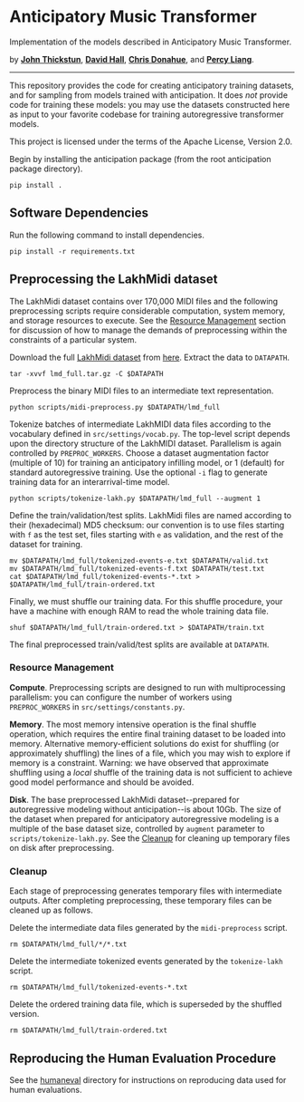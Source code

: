 # Anticipatory Music Transformer

Implementation of the models described in Anticipatory Music Transformer.

by [__John Thickstun__](https://johnthickstun.com/), [__David Hall__](http://dlwh.org/), [__Chris Donahue__](https://chrisdonahue.com/), and [__Percy Liang__](https://cs.stanford.edu/~pliang/).

-------------------------------------------------------------------------------------

This repository provides the code for creating anticipatory training datasets, and for sampling from models trained with anticipation. It does _not_ provide code for training these models: you may use the datasets constructed here as input to your favorite codebase for training autoregressive transformer models.

This project is licensed under the terms of the Apache License, Version 2.0.

Begin by installing the anticipation package (from the root anticipation package directory).

```
pip install .
```

## Software Dependencies

Run the following command to install dependencies.

```
pip install -r requirements.txt
```

## Preprocessing the LakhMidi dataset

The LakhMidi dataset contains over 170,000 MIDI files and the following preprocessing scripts require considerable computation, system memory, and storage resources to execute. See the [Resource Management](###resource-management) section for discussion of how to manage the demands of preprocessing within the constraints of a particular system.

Download the full [LakhMidi dataset](https://colinraffel.com/projects/lmd/) from [here](http://hog.ee.columbia.edu/craffel/lmd/lmd_full.tar.gz). Extract the data to `DATAPATH`.

```
tar -xvvf lmd_full.tar.gz -C $DATAPATH
```

Preprocess the binary MIDI files to an intermediate text representation. 
```
python scripts/midi-preprocess.py $DATAPATH/lmd_full
```
Tokenize batches of intermediate LakhMIDI data files according to the vocabulary defined in `src/settings/vocab.py`. The top-level script depends upon the directory structure of the LakhMIDI dataset. Parallelism is again controlled by `PREPROC_WORKERS`. Choose a dataset augmentation factor (multiple of 10) for training an anticipatory infilling model, or 1 (default) for standard autoregressive training. Use the optional `-i` flag to generate training data for an interarrival-time model.

```
python scripts/tokenize-lakh.py $DATAPATH/lmd_full --augment 1
```

Define the train/validation/test splits. LakhMidi files are named according to their (hexadecimal) MD5 checksum: our convention is to use files starting with `f` as the test set, files starting with `e` as validation, and the rest of the dataset for training.
```
mv $DATAPATH/lmd_full/tokenized-events-e.txt $DATAPATH/valid.txt
mv $DATAPATH/lmd_full/tokenized-events-f.txt $DATAPATH/test.txt
cat $DATAPATH/lmd_full/tokenized-events-*.txt > $DATAPATH/lmd_full/train-ordered.txt
```

Finally, we must shuffle our training data. For this shuffle procedure, your have a machine with enough RAM to read the whole training data file.
```
shuf $DATAPATH/lmd_full/train-ordered.txt > $DATAPATH/train.txt
```

The final preprocessed train/valid/test splits are available at `DATAPATH`.

### Resource Management

**Compute**. Preprocessing scripts are designed to run with multiprocessing parallelism: you can configure the number of workers using `PREPROC_WORKERS` in `src/settings/constants.py`.

**Memory**. The most memory intensive operation is the final shuffle operation, which requires the entire final training dataset to be loaded into memory. Alternative memory-efficient solutions do exist for shuffling (or approximately shuffling) the lines of a file, which you may wish to explore if memory is a constraint. Warning: we have observed that approximate shuffling using a *local* shuffle of the training data is not sufficient to achieve good model performance and should be avoided.

**Disk**. The base preprocessed LakhMidi dataset--prepared for autoregressive modeling without anticipation--is about 10Gb. The size of the dataset when prepared for anticipatory autoregressive modeling is a multiple of the base dataset size, controlled by `augment` parameter to `scripts/tokenize-lakh.py`. See the [Cleanup](###cleanup) for cleaning up temporary files on disk after preprocessing.

### Cleanup

Each stage of preprocessing generates temporary files with intermediate outputs. After completing preprocessing, these temporary files can be cleaned up as follows.

Delete the intermediate data files generated by the `midi-preprocess` script.
```
rm $DATAPATH/lmd_full/*/*.txt
```

Delete the intermediate tokenized events generated by the `tokenize-lakh` script.
```
rm $DATAPATH/lmd_full/tokenized-events-*.txt
```

Delete the ordered training data file, which is superseded by the shuffled version.
```
rm $DATAPATH/lmd_full/train-ordered.txt
```

## Reproducing the Human Evaluation Procedure

See the [humaneval](humaneval) directory for instructions on reproducing data used for human evaluations.

